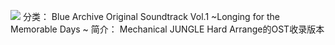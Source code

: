 ![](//static.kivo.wiki/images/music/cover/zwcWLyCnQVg3A2jDoVfLhOEinmAgI31D.png)
分类： Blue Archive Original Soundtrack Vol.1 ~Longing for the Memorable Days ~
简介：
Mechanical JUNGLE Hard Arrange的OST收录版本
